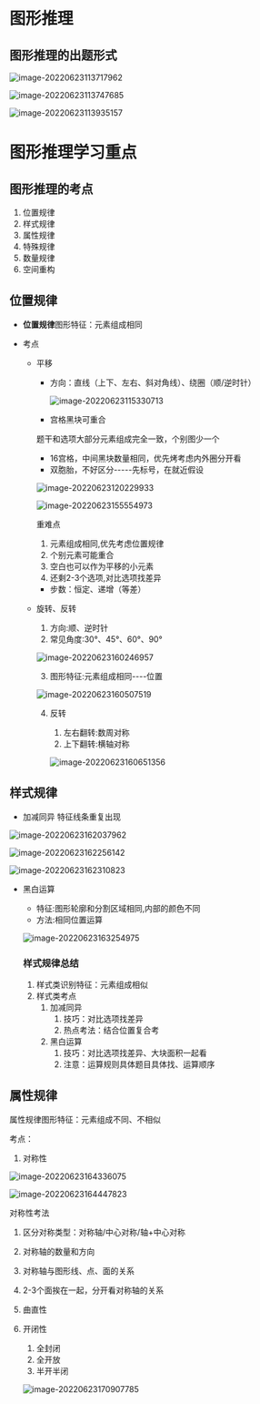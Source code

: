 # 图形推理

## 图形推理的出题形式 

![image-20220623113717962](https://s2.loli.net/2022/06/23/IFJUycP5bqshAga.png)

![image-20220623113747685](https://s2.loli.net/2022/06/23/25aKUH8IJTWOzdL.png)

![image-20220623113935157](https://s2.loli.net/2022/06/23/zeDHF3r2h6XSCWI.png)

# 图形推理学习重点

## 图形推理的考点

1. 位置规律
2. 样式规律
3. 属性规律
4. 特殊规律
5. 数量规律
6. 空间重构

## 位置规律



* **位置规律**图形特征：元素组成相同

* 考点

  * 平移

    * 方向：直线（上下、左右、斜对角线）、绕圈（顺/逆时针）

      ![image-20220623115330713](https://s2.loli.net/2022/06/23/23h9laDBPMZWVTt.png)

    * 宫格黑块可重合

    题干和选项大部分元素组成完全一致，个别图少一个

    * 16宫格，中间黑块数量相同，优先烤考虑内外圈分开看
    * 双胞胎，不好区分-----先标号，在就近假设

    ![image-20220623120229933](https://s2.loli.net/2022/06/23/4BYX8mJh631CfEL.png)

    ![image-20220623155554973](https://s2.loli.net/2022/06/23/KtgyebjHi7PxNEW.png)

    重难点

    1. 元素组成相同,优先考虑位置规律
    2. 个别元素可能重合
    3. 空白也可以作为平移的小元素
    4. 还剩2-3个选项,对比选项找差异

    * 步数：恒定、递增（等差）

  * 旋转、反转

    1.  方向:顺、逆时针
    2. 常见角度:30°、45°、60°、90°

    ![image-20220623160246957](https://s2.loli.net/2022/06/23/qdCgxSVJPn597GX.png)

    3. 图形特征:元素组成相同----位置

    ![image-20220623160507519](https://s2.loli.net/2022/06/23/69wWLvBchN5tFPV.png)

    4. 反转

       1. 左右翻转:数周对称
       2. 上下翻转:横轴对称

       ![image-20220623160651356](https://s2.loli.net/2022/06/23/eg8Xkc9jJR2KZsy.png)

## 样式规律

* 加减同异   特征线条重复出现

![image-20220623162037962](https://s2.loli.net/2022/06/23/WBjGxOfbH9t3Fdu.png)

![image-20220623162256142](https://s2.loli.net/2022/06/23/pTo6nzRB7xyHZQ4.png)

![image-20220623162310823](https://s2.loli.net/2022/06/23/DSKYOeJkjVQC64X.png)

* 黑白运算

  * 特征:图形轮廓和分割区域相同,内部的颜色不同
  * 方法:相同位置运算 

  ![image-20220623163254975](https://s2.loli.net/2022/06/23/CfyT9cOSN8FkYUw.png)

  ### 样式规律总结

  1. 样式类识别特征：元素组成相似
  2. 样式类考点
     1. 加减同异
        1. 技巧：对比选项找差异
        2. 热点考法：结合位置复合考
     2. 黑白运算
        1. 技巧：对比选项找差异、大块面积一起看
        2. 注意：运算规则具体题目具体找、运算顺序

## 属性规律

属性规律图形特征：元素组成不同、不相似

考点：

1. 对称性

![image-20220623164336075](https://s2.loli.net/2022/06/23/O9SlFyKPnItxHZB.png)

![image-20220623164447823](https://s2.loli.net/2022/06/23/Vvr7TBUhAN6gaLH.png)

对称性考法

1. 区分对称类型：对称轴/中心对称/轴+中心对称
2. 对称轴的数量和方向
3. 对称轴与图形线、点、面的关系
4. 2-3个面挨在一起，分开看对称轴的关系

2. 曲直性

3. 开闭性

   1. 全封闭
   2. 全开放
   3. 半开半闭

   ![image-20220623170907785](https://s2.loli.net/2022/06/23/r2XFwnsQ5YOfk9M.png)